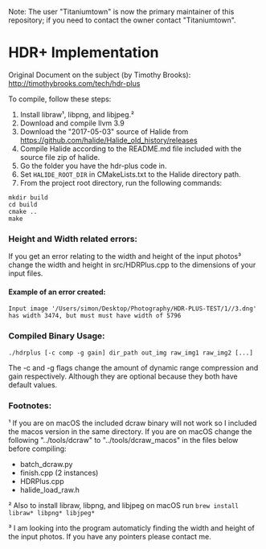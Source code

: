 Note: The user "Titaniumtown" is now the primary maintainer of this repository; if you need to contact the owner contact "Titaniumtown".

# HDR+ Implementation
Original Document on the subject (by Timothy Brooks): http://timothybrooks.com/tech/hdr-plus

To compile, follow these steps:
1. Install libraw¹, libpng, and libjpeg.²
2. Download and compile llvm 3.9
3. Download the "2017-05-03" source of Halide from https://github.com/halide/Halide_old_history/releases
4. Compile Halide according to the README.md file included with the source file zip of halide.
5. Go the folder you have the hdr-plus code in.
6. Set `HALIDE_ROOT_DIR` in CMakeLists.txt to the Halide directory path.
7. From the project root directory, run the following commands:
```
mkdir build
cd build
cmake ..
make
```

### Height and Width related errors:

If you get an error relating to the width and height of the input photos³ change the width and height in src/HDRPlus.cpp to the dimensions of your input files.


#### Example of an error created:
```
Input image '/Users/simon/Desktop/Photography/HDR-PLUS-TEST/1//3.dng' has width 3474, but must must have width of 5796
```
  

### Compiled Binary Usage:
```
./hdrplus [-c comp -g gain] dir_path out_img raw_img1 raw_img2 [...]
```

The -c and -g flags change the amount of dynamic range compression and gain respectively. Although they are optional because they both have default values. 


### Footnotes:

¹ If you are on macOS the included dcraw binary will not work so I included the macos version in the same directory. If you are on macOS change the following "../tools/dcraw" to "../tools/dcraw_macos" in the files below before compiling:
  - batch_dcraw.py
  - finish.cpp (2 instances)
  - HDRPlus.cpp
  - halide_load_raw.h
  
² Also to install libraw, libpng, and libjpeg on macOS run ```brew install libraw* libpng* libjpeg*```

³ I am looking into the program automaticly finding the width and height of the input photos. If you have any pointers please contact me.
